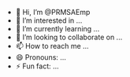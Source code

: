 - 👋 Hi, I’m @PRMSAEmp
- 👀 I’m interested in ...
- 🌱 I’m currently learning ...
- 💞️ I’m looking to collaborate on ...
- 📫 How to reach me ...
- 😄 Pronouns: ...
- ⚡ Fun fact: ...

<!---
PRMSAEmp/PRMSAEmp is a ✨ special ✨ repository because its `README.md` (this file) appears on your GitHub profile.
You can click the Preview link to take a look at your changes.
--->
